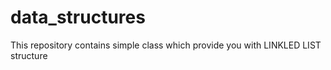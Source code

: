 # data_structures

This repository contains simple class which provide you with LINKLED LIST structure


